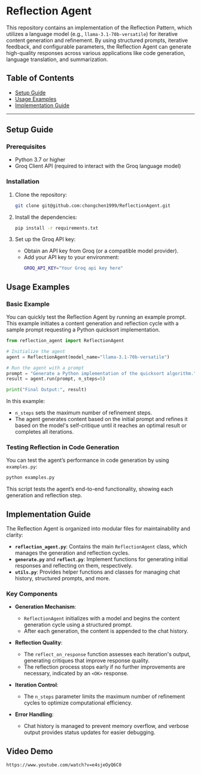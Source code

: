 # Reflection Agent

This repository contains an implementation of the Reflection Pattern, which utilizes a language model (e.g., `llama-3.1-70b-versatile`) for iterative content generation and refinement. By using structured prompts, iterative feedback, and configurable parameters, the Reflection Agent can generate high-quality responses across various applications like code generation, language translation, and summarization.

## Table of Contents

- [Setup Guide](#setup-guide)
- [Usage Examples](#usage-examples)
- [Implementation Guide](#implementation-guide)

---

## Setup Guide

### Prerequisites
- Python 3.7 or higher
- Groq Client API (required to interact with the Groq language model)

### Installation

1. Clone the repository:
   ```bash
   git clone git@github.com:chongchen1999/ReflectionAgent.git
   ```

2. Install the dependencies:
   ```bash
   pip install -r requirements.txt
   ```

3. Set up the Groq API key:
   - Obtain an API key from Groq (or a compatible model provider).
   - Add your API key to your environment:
     ```bash
     GROQ_API_KEY="Your Groq api key here"
     ```

## Usage Examples

### Basic Example

You can quickly test the Reflection Agent by running an example prompt. This example initiates a content generation and reflection cycle with a sample prompt requesting a Python quicksort implementation.

```python
from reflection_agent import ReflectionAgent

# Initialize the agent
agent = ReflectionAgent(model_name="llama-3.1-70b-versatile")

# Run the agent with a prompt
prompt = "Generate a Python implementation of the quicksort algorithm."
result = agent.run(prompt, n_steps=5)

print("Final Output:", result)
```

In this example:
- `n_steps` sets the maximum number of refinement steps.
- The agent generates content based on the initial prompt and refines it based on the model's self-critique until it reaches an optimal result or completes all iterations.

### Testing Reflection in Code Generation

You can test the agent’s performance in code generation by using `examples.py`:
```bash
python examples.py
```
This script tests the agent’s end-to-end functionality, showing each generation and reflection step.

## Implementation Guide

The Reflection Agent is organized into modular files for maintainability and clarity:

- **`reflection_agent.py`**: Contains the main `ReflectionAgent` class, which manages the generation and reflection cycles.
- **`generate.py`** and **`reflect.py`**: Implement functions for generating initial responses and reflecting on them, respectively.
- **`utils.py`**: Provides helper functions and classes for managing chat history, structured prompts, and more.

### Key Components

- **Generation Mechanism**:
  - `ReflectionAgent` initializes with a model and begins the content generation cycle using a structured prompt.
  - After each generation, the content is appended to the chat history.

- **Reflection Quality**:
  - The `reflect_on_response` function assesses each iteration's output, generating critiques that improve response quality.
  - The reflection process stops early if no further improvements are necessary, indicated by an `<OK>` response.

- **Iteration Control**:
  - The `n_steps` parameter limits the maximum number of refinement cycles to optimize computational efficiency.

- **Error Handling**:
  - Chat history is managed to prevent memory overflow, and verbose output provides status updates for easier debugging.

## Video Demo
    https://www.youtube.com/watch?v=e4sjeOyQ6C0